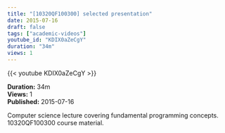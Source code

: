```yaml
---
title: "[10320QF100300] selected presentation"
date: 2015-07-16
draft: false
tags: ["academic-videos"]
youtube_id: "KDIX0aZeCgY"
duration: "34m"
views: 1
---
```


{{< youtube KDIX0aZeCgY >}}

**Duration:** 34m  
**Views:** 1  
**Published:** 2015-07-16

Computer science lecture covering fundamental programming concepts. 10320QF100300 course material.
